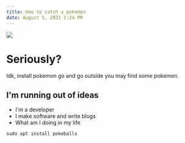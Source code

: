 ```yaml
---
title: How to catch a pokemon
date: August 5, 2021 1:24 PM
---
```

![](/uploads/corona-feri.jpg)

# Seriously?

Idk, install pokemon go and go outside you may find some pokemon.

## I'm running out of ideas

* I'm a developer
* I make software and write blogs
* What am I doing in my life

```
sudo apt install pokeballs
```
